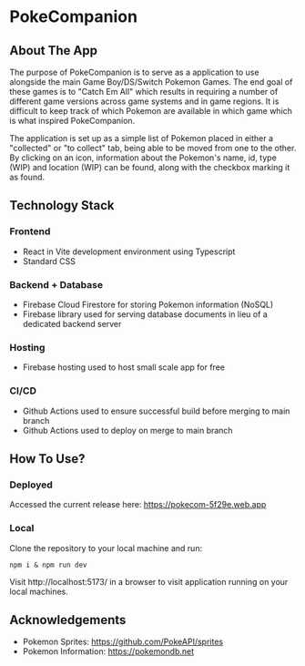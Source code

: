 <h1>PokeCompanion</h1>

<h2>About The App</h2>

The purpose of PokeCompanion is to serve as a application to use alongside the main Game Boy/DS/Switch Pokemon Games. The end goal of these games is to "Catch Em All" which results in requiring a number of different game versions across game systems and in game regions. It is difficult to keep track of which Pokemon are available in which game which is what inspired PokeCompanion.

The application is set up as a simple list of Pokemon placed in either a "collected" or "to collect" tab, being able to be moved from one to the other. By clicking on an icon, information about the Pokemon's name, id, type (WIP) and location (WIP) can be found, along with the checkbox marking it as found. 

<h2>Technology Stack</h2>

<h3>Frontend</h3>

- React in Vite development environment using Typescript
- Standard CSS

<h3>Backend + Database</h3>

- Firebase Cloud Firestore for storing Pokemon information (NoSQL)
- Firebase library used for serving database documents in lieu of a dedicated backend server

<h3>Hosting</h3>

- Firebase hosting used to host small scale app for free

<h3>CI/CD</h3>

- Github Actions used to ensure successful build before merging to main branch
- Github Actions used to deploy on merge to main branch

<h2>How To Use?</h2>

<h3>Deployed</h3>

Accessed the current release here: https://pokecom-5f29e.web.app

<h3>Local</h3>

Clone the repository to your local machine and run:

```shell
npm i & npm run dev
```

Visit http://localhost:5173/ in a browser to visit application running on your local machines.

<h2>Acknowledgements</h2>

- Pokemon Sprites: https://github.com/PokeAPI/sprites
- Pokemon Information: https://pokemondb.net



